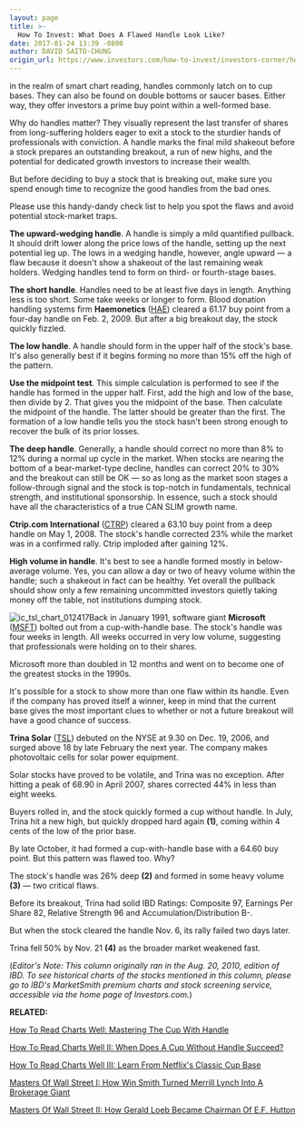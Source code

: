 ```yaml
---
layout: page
title: >-
  How To Invest: What Does A Flawed Handle Look Like?
date: 2017-01-24 13:39 -0800
author: DAVID SAITO-CHUNG
origin_url: https://www.investors.com/how-to-invest/investors-corner/how-to-invest-what-does-a-flawed-handle-look-like
---
```





in the realm of smart chart reading, handles commonly latch on to cup bases. They can also be found on double bottoms or saucer bases. Either way, they offer investors a prime buy point within a well-formed base.


Why do handles matter? They visually represent the last transfer of shares from long-suffering holders eager to exit a stock to the sturdier hands of professionals with conviction. A handle marks the final mild shakeout before a stock prepares an outstanding breakout, a run of new highs, and the potential for dedicated growth investors to increase their wealth.


But before deciding to buy a stock that is breaking out, make sure you spend enough time to recognize the good handles from the bad ones.


Please use this handy-dandy check list to help you spot the flaws and avoid potential stock-market traps.


**The upward-wedging handle**. A handle is simply a mild quantified pullback. It should drift lower along the price lows of the handle, setting up the next potential leg up. The lows in a wedging handle, however, angle upward — a flaw because it doesn't show a shakeout of the last remaining weak holders. Wedging handles tend to form on third- or fourth-stage bases.


**The short handle**. Handles need to be at least five days in length. Anything less is too short. Some take weeks or longer to form. Blood donation handling systems firm **Haemonetics** ([HAE](https://research.investors.com/quote.aspx?symbol=HAE)) cleared a 61.17 buy point from a four-day handle on Feb. 2, 2009. But after a big breakout day, the stock quickly fizzled.


**The low handle**. A handle should form in the upper half of the stock's base. It's also generally best if it begins forming no more than 15% off the high of the pattern.


**Use the midpoint test**. This simple calculation is performed to see if the handle has formed in the upper half. First, add the high and low of the base, then divide by 2. That gives you the midpoint of the base. Then calculate the midpoint of the handle. The latter should be greater than the first. The formation of a low handle tells you the stock hasn't been strong enough to recover the bulk of its prior losses.


**The deep handle**. Generally, a handle should correct no more than 8% to 12% during a normal up cycle in the market. When stocks are nearing the bottom of a bear-market-type decline, handles can correct 20% to 30% and the breakout can still be OK — so as long as the market soon stages a follow-through signal and the stock is top-notch in fundamentals, technical strength, and institutional sponsorship. In essence, such a stock should have all the characteristics of a true CAN SLIM growth name.


**Ctrip.com International** ([CTRP](https://research.investors.com/quote.aspx?symbol=CTRP)) cleared a 63.10 buy point from a deep handle on May 1, 2008. The stock's handle corrected 23% while the market was in a confirmed rally. Ctrip imploded after gaining 12%.


**High volume in handle**. It's best to see a handle formed mostly in below-average volume. Yes, you can allow a day or two of heavy volume within the handle; such a shakeout in fact can be healthy. Yet overall the pullback should show only a few remaining uncommitted investors quietly taking money off the table, not institutions dumping stock.


![ic_tsl_chart_012417](https://www.investors.com/wp-content/uploads/2017/01/IC_tsl_Chart_012417-916x1024.png)Back in January 1991, software giant **Microsoft** ([MSFT](https://research.investors.com/quote.aspx?symbol=MSFT)) bolted out from a cup-with-handle base. The stock's handle was four weeks in length. All weeks occurred in very low volume, suggesting that professionals were holding on to their shares.


Microsoft more than doubled in 12 months and went on to become one of the greatest stocks in the 1990s.


It's possible for a stock to show more than one flaw within its handle. Even if the company has proved itself a winner, keep in mind that the current base gives the most important clues to whether or not a future breakout will have a good chance of success.


**Trina Solar** ([TSL](https://research.investors.com/quote.aspx?symbol=TSL)) debuted on the NYSE at 9.30 on Dec. 19, 2006, and surged above 18 by late February the next year. The company makes photovoltaic cells for solar power equipment.


Solar stocks have proved to be volatile, and Trina was no exception. After hitting a peak of 68.90 in April 2007, shares corrected 44% in less than eight weeks.


Buyers rolled in, and the stock quickly formed a cup without handle. In July, Trina hit a new high, but quickly dropped hard again **(1)**, coming within 4 cents of the low of the prior base.


By late October, it had formed a cup-with-handle base with a 64.60 buy point. But this pattern was flawed too. Why?


The stock's handle was 26% deep **(2)** and formed in some heavy volume **(3)** — two critical flaws.


Before its breakout, Trina had solid IBD Ratings: Composite 97, Earnings Per Share 82, Relative Strength 96 and Accumulation/Distribution B-.


But when the stock cleared the handle Nov. 6, its rally failed two days later.


Trina fell 50% by Nov. 21 **(4)** as the broader market weakened fast.


(*Editor's Note: This column originally ran in the Aug. 20, 2010, edition of IBD. To see historical charts of the stocks mentioned in this column, please go to IBD's MarketSmith premium charts and stock screening service, accessible via the home page of Investors.com.*)


**RELATED:**


[How To Read Charts Well: Mastering The Cup With Handle](https://www.investors.com/how-to-invest/investors-corner/the-basics-how-to-analyze-a-stocks-cup-with-handle/)


[How To Read Charts Well II: When Does A Cup Without Handle Succeed?](https://www.investors.com/how-to-invest/investors-corner/investing-202-why-some-great-cup-bases-dont-form-a-handle/)


[How To Read Charts Well III: Learn From Netflix's Classic Cup Base](https://www.investors.com/how-to-invest/investors-corner/an-investing-classic-how-netflix-formed-its-classic-cup-with-handle-in-2009/)


[Masters Of Wall Street I: How Win Smith Turned Merrill Lynch Into A Brokerage Giant](https://www.investors.com/news/management/leaders-and-success/winthrop-smith-was-a-wall-street-leader/)


[Masters Of Wall Street II: How Gerald Loeb Became Chairman Of E.F. Hutton](https://www.investors.com/news/management/leaders-and-success/why-gerald-loebs-battle-for-investment-survival-rings-true-in-todays-markets/)




